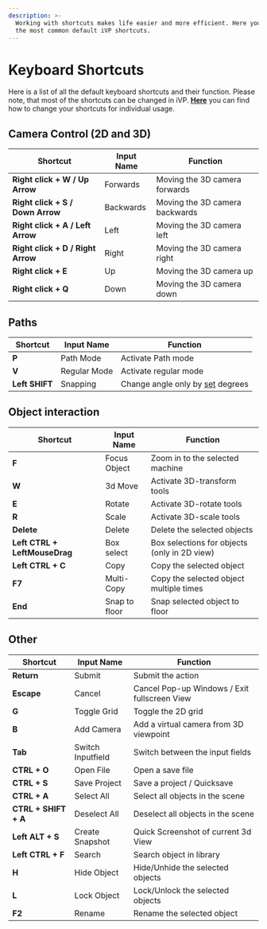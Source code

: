 ```yaml
---
description: >-
  Working with shortcuts makes life easier and more efficient. Here you can find
  the most common default iVP shortcuts.
---
```


# Keyboard Shortcuts

Here is a list of all the default keyboard shortcuts and their function. Please note, that most of the shortcuts can be changed in iVP. 
[**Here**](settings/input-manager.md) you can find how to change your shortcuts for individual usage.

## **Camera Control (2D and 3D)**

| Shortcut                          | Input Name | Function                       |
| --------------------------------- | ---------- | ------------------------------ |
| **Right click + W / Up Arrow**    | Forwards   | Moving the 3D camera forwards  |
| **Right click + S / Down Arrow**  | Backwards  | Moving the 3D camera backwards |
| **Right click + A / Left Arrow**  | Left       | Moving the 3D camera left      |
| **Right click + D / Right Arrow** | Right      | Moving the 3D camera right     |
| **Right click + E**               | Up         | Moving the 3D camera up        |
| **Right click + Q**               | Down       | Moving the 3D camera down      |

## **Paths**

| Shortcut       | Input Name   | Function                             |
| -------------- | ------------ | ------------------------------------ |
| **P**          | Path Mode    | Activate Path mode                   |
| **V**          | Regular Mode | Activate regular mode                |
| **Left SHIFT** | Snapping     | Change angle only by [set](../ivp-planning/settings/global-settings.md#the-options-explained) degrees |

## **Object interaction**

| Shortcut                      | Input Name    | Function                                     |
| ----------------------------- | ------------- | -------------------------------------------- | 
| **F**                         | Focus Object  | Zoom in to the selected machine              | 
| **W**                         | 3d Move       | Activate 3D-transform tools                  | 
| **E**                         | Rotate        | Activate 3D-rotate tools                     |
| **R**                         | Scale         | Activate 3D-scale tools                      |
| **Delete**                    | Delete        | Delete the selected objects                  |
| **Left CTRL + LeftMouseDrag** | Box select    | Box selections for objects (only in 2D view) |
| **Left CTRL + C**             | Copy          | Copy the selected object                     |
| **F7**                        | Multi-Copy    | Copy the selected object multiple times      |
| **End**                       | Snap to floor | Snap selected object to floor                |

## **Other**

| Shortcut             | Input Name        | Function                                         |
| -------------------- | ----------------- | ------------------------------------------------ |
| **Return**           | Submit            | Submit the action                                |
| **Escape**           | Cancel            | Cancel Pop-up Windows / Exit fullscreen View     |
| **G**                | Toggle Grid       | Toggle the 2D grid                               |
| **B**                | Add Camera        | Add a virtual camera from 3D viewpoint           |
| **Tab**              | Switch Inputfield | Switch between the input fields                  |
| **CTRL + O**         | Open File         | Open a save file                                 |
| **CTRL + S**         | Save Project      | Save a project / Quicksave                       |
| **CTRL + A**         | Select All        | Select all objects in the scene                  |
| **CTRL + SHIFT + A** | Deselect All      | Deselect all objects in the scene                |
| **Left ALT + S**     | Create Snapshot   | Quick Screenshot of current 3d View              |
| **Left CTRL + F**    | Search            | Search object in library                         |
| **H**                | Hide Object       | Hide/Unhide the selected objects                 |
| **L**                | Lock Object       | Lock/Unlock the selected objects                 |
| **F2**               | Rename            | Rename the selected object                       |